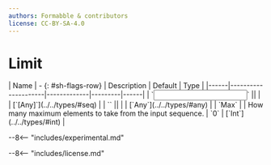 ```yaml
---
authors: Formabble & contributors
license: CC-BY-SA-4.0
---
```



# Limit

<div class="sh-parameters" markdown="1">
| Name | - {: #sh-flags-row} | Description | Default | Type |
|------|---------------------|-------------|---------|------|
| `<input>` || | | [`[Any]`](../../types/#seq) |
| `<output>` || | | [`Any`](../../types/#any) |
| `Max` |  | How many maximum elements to take from the input sequence. | `0` | [`Int`](../../types/#int) |

</div>

--8<-- "includes/experimental.md"



--8<-- "includes/license.md"

